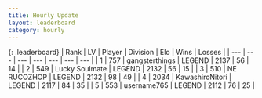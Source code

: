 ```yaml
---
title: Hourly Update
layout: leaderboard
category: hourly
---
```


{: .leaderboard}
| Rank | LV | Player | Division | Elo | Wins | Losses |
| --- | --- | --- | --- | --- | --- | --- |
| <span data-change="0">1</span> | 757 | <span title="ID: 92077">gangsterthings</span> | LEGEND | <span data-change="0">2137</span> | <span data-change="0">56</span> | <span data-change="0">14</span> |
| <span data-change="0">2</span> | 549 | <span title="ID: 518429">Lucky Soulmate</span> | LEGEND | <span data-change="0">2132</span> | <span data-change="0">56</span> | <span data-change="0">15</span> |
| <span data-change="2">3</span> | 510 | <span title="ID: 335720">NE RUCOZHOP</span> | LEGEND | <span data-change="20">2132</span> | <span data-change="3">98</span> | <span data-change="0">49</span> |
| <span data-change="-1">4</span> | 2034 | <span title="ID: 164871">KawashiroNitori</span> | LEGEND | <span data-change="0">2117</span> | <span data-change="0">84</span> | <span data-change="0">35</span> |
| <span data-change="-1">5</span> | 553 | <span title="ID: 188640">username765</span> | LEGEND | <span data-change="0">2112</span> | <span data-change="0">76</span> | <span data-change="0">25</span> |